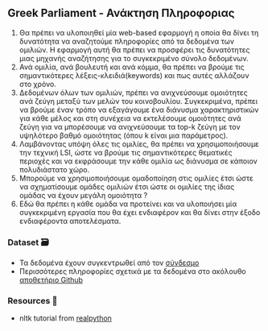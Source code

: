 ## Greek Parliament - Ανάκτηση Πληροφοριας

1. Θα πρέπει να υλοποιηθεί μία web-based εφαρμογή η οποία θα δίνει τη δυνατότητα να αναζητούμε πληροφορίες από τα δεδομένα των ομιλιών. Η εφαρμογή αυτή θα πρέπει να προσφέρει τις δυνατότητες μιας μηχανής αναζήτησης για το συγκεκριμένο σύνολο δεδομένων.
2. Ανά ομιλία, ανά βουλευτή και ανά κόμμα, θα πρέπει να βρούμε τις σημαντικότερες λέξεις-κλειδιά(keywords) και πως αυτές αλλάζουν στο χρόνο.
3. Δεδομένων όλων των ομιλιών, πρέπει να ανιχνεύσουμε ομοιότητες ανά ζεύγη μεταξύ των μελών του κοινοβουλίου. Συγκεκριμένα, πρέπει να βρούμε έναν τρόπο να εξαγάγουμε ένα διάνυσμα χαρακτηριστικών για κάθε μέλος και στη συνέχεια να εκτελέσουμε ομοιότητες ανά ζεύγη για να μπορέσουμε να ανιχνεύσουμε τα top-k ζεύγη με τον υψηλότερο βαθμό ομοιότητας (όπου k είναι μια παράμετρος).
4. Λαμβάνοντας υπόψη όλες τις ομιλίες, θα πρέπει να χρησιμοποιήσουμε την τεχνική LSI, ώστε να βρούμε τις σημαντικότερες θεματικές περιοχές και να εκφράσουμε την κάθε ομιλία ως διάνυσμα σε κάποιον πολυδιάστατο χώρο.
5. Μπορούμε να χρησιμοποιήσουμε ομαδοποίηση στις ομιλίες έτσι ώστε να σχηματίσουμε ομάδες ομιλιών έτσι ώστε οι ομιλίες της ίδιας ομάδας να έχουν μεγάλη ομοιότητα ?
6. Εδώ θα πρέπει η κάθε ομάδα να προτείνει και να υλοποιήσει μία συγκεκριμένη εργασία που θα έχει ενδιαφέρον και θα δίνει στην έξοδο ενδιαφέροντα αποτελέσματα.

### Dataset 🗃️

- Τα δεδομένα έχουν συγκεντρωθεί από τον [σύνδεσμο](https://www.hellenicparliament.gr/Praktika/Synedriaseis-Olomeleias)
- Περισσότερες πληροφορίες σχετικά με τα δεδομένα στο ακόλουθο [αποθετήριο Github](https://github.com/iMEdD-Lab/Greek_Parliament_Proceedings)

### Resources 🤯
- nltk tutorial from [realpython](https://realpython.com/nltk-nlp-python/#getting-started-with-pythons-nltk)

